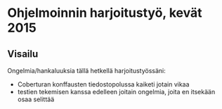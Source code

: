 # Ohjelmoinnin harjoitustyö, kevät 2015

## Visailu

Ongelmia/hankaluuksia tällä hetkellä harjoitustyössäni:
- Coberturan konffausten tiedostopolussa kaiketi jotain vikaa
- testien tekemisen kanssa edelleen joitain ongelmia, joita en itsekään osaa selittää
